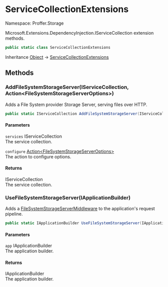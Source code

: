 # ServiceCollectionExtensions

Namespace: Proffer.Storage

Microsoft.Extensions.DependencyInjection.IServiceCollection extension methods.

```csharp
public static class ServiceCollectionExtensions
```

Inheritance [Object](https://docs.microsoft.com/en-us/dotnet/api/system.object) → [ServiceCollectionExtensions](./proffer.storage.servicecollectionextensions)

## Methods

### **AddFileSystemStorageServer(IServiceCollection, Action&lt;FileSystemStorageServerOptions&gt;)**

Adds a File System provider Storage Server, serving files over HTTP.

```csharp
public static IServiceCollection AddFileSystemStorageServer(IServiceCollection services, Action<FileSystemStorageServerOptions> configure)
```

#### Parameters

`services` IServiceCollection<br>
The service collection.

`configure` [Action&lt;FileSystemStorageServerOptions&gt;](https://docs.microsoft.com/en-us/dotnet/api/system.action-1)<br>
The action to configure options.

#### Returns

IServiceCollection<br>
The service collection.

### **UseFileSystemStorageServer(IApplicationBuilder)**

Adds a [FileSystemStorageServerMiddleware](./proffer.storage.filesystem.server.filesystemstorageservermiddleware) to the application's request pipeline.

```csharp
public static IApplicationBuilder UseFileSystemStorageServer(IApplicationBuilder app)
```

#### Parameters

`app` IApplicationBuilder<br>
The application builder.

#### Returns

IApplicationBuilder<br>
The application builder.
